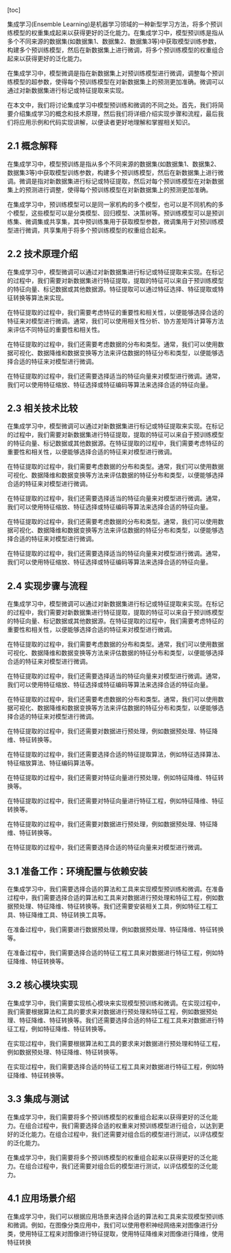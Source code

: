 
[toc]                    
                
                
集成学习(Ensemble Learning)是机器学习领域的一种新型学习方法，将多个预训练模型的权重集成起来以获得更好的泛化能力。在集成学习中，模型预训练是指从多个不同来源的数据集(如数据集1、数据集2、数据集3等)中获取模型训练参数，构建多个预训练模型，然后在新数据集上进行微调，将多个预训练模型的权重组合起来以获得更好的泛化能力。

在集成学习中，模型微调是指在新数据集上对预训练模型进行微调，调整每个预训练模型的超参数，使得每个预训练模型在对新数据集上的预测更加准确。微调可以通过对新数据集进行标记或特征提取来实现。

在本文中，我们将讨论集成学习中模型预训练和微调的不同之处。首先，我们将简要介绍集成学习的概念和技术原理，然后我们将详细介绍实现步骤和流程，最后我们将应用示例和代码实现讲解，以便读者更好地理解和掌握相关知识。

## 2.1 概念解释

在集成学习中，模型预训练是指从多个不同来源的数据集(如数据集1、数据集2、数据集3等)中获取模型训练参数，构建多个预训练模型，然后在新数据集上进行微调。微调是指对新数据集进行标记或特征提取，然后对每个预训练模型在对新数据集上的预测进行调整，使得每个预训练模型在对新数据集上的预测更加准确。

在集成学习中，预训练模型可以是同一家机构的多个模型，也可以是不同机构的多个模型，这些模型可以是分类模型、回归模型、决策树等。预训练模型可以是预训练集、微调集或共享集，其中预训练集用于获取模型参数，微调集用于对预训练模型进行微调，共享集用于将多个预训练模型的权重组合起来。

## 2.2 技术原理介绍

在集成学习中，模型微调可以通过对新数据集进行标记或特征提取来实现。在标记的过程中，我们需要对新数据集进行特征提取，提取的特征可以来自于预训练模型的特征向量、标记数据或其他数据源。特征提取可以通过特征选择、特征提取或特征转换等算法来实现。

在特征提取的过程中，我们需要考虑特征的重要性和相关性，以便能够选择合适的特征来对模型进行微调。通常，我们可以使用相关性分析、协方差矩阵计算等方法来评估不同特征的重要性和相关性。

在特征提取的过程中，我们还需要考虑数据的分布和类型。通常，我们可以使用数据可视化、数据降维和数据变换等方法来评估数据的特征分布和类型，以便能够选择合适的特征来对模型进行微调。

在特征提取的过程中，我们还需要选择适当的特征向量来对模型进行微调。通常，我们可以使用特征缩放、特征选择或特征编码等算法来选择合适的特征向量。

## 2.3 相关技术比较

在集成学习中，模型微调可以通过对新数据集进行标记或特征提取来实现。在标记的过程中，我们需要对新数据集进行特征提取，提取的特征可以来自于预训练模型的特征向量、标记数据或其他数据源。在特征提取的过程中，我们需要考虑特征的重要性和相关性，以便能够选择合适的特征来对模型进行微调。

在特征提取的过程中，我们需要考虑数据的分布和类型。通常，我们可以使用数据可视化、数据降维和数据变换等方法来评估数据的特征分布和类型，以便能够选择合适的特征来对模型进行微调。

在特征提取的过程中，我们还需要选择适当的特征向量来对模型进行微调。通常，我们可以使用特征缩放、特征选择或特征编码等算法来选择合适的特征向量。

在特征提取的过程中，我们还需要考虑数据的分布和类型。通常，我们可以使用数据可视化、数据降维和数据变换等方法来评估数据的特征分布和类型，以便能够选择合适的特征来对模型进行微调。

在特征提取的过程中，我们还需要选择适当的特征向量来对模型进行微调。通常，我们可以使用特征缩放、特征选择或特征编码等算法来选择合适的特征向量。

## 2.4 实现步骤与流程

在集成学习中，模型微调可以通过对新数据集进行标记或特征提取来实现。在标记的过程中，我们需要对新数据集进行特征提取，提取的特征可以来自于预训练模型的特征向量、标记数据或其他数据源。在特征提取的过程中，我们需要考虑特征的重要性和相关性，以便能够选择合适的特征来对模型进行微调。

在特征提取的过程中，我们需要考虑数据的分布和类型。通常，我们可以使用数据可视化、数据降维和数据变换等方法来评估数据的特征分布和类型，以便能够选择合适的特征来对模型进行微调。

在特征提取的过程中，我们还需要选择适当的特征向量来对模型进行微调。通常，我们可以使用特征缩放、特征选择或特征编码等算法来选择合适的特征向量。

在特征提取的过程中，我们还需要考虑数据的分布和类型。通常，我们可以使用数据可视化、数据降维和数据变换等方法来评估数据的特征分布和类型，以便能够选择合适的特征来对模型进行微调。

在特征提取的过程中，我们还需要对数据进行预处理，例如数据预处理、特征降维、特征转换等。

在特征提取的过程中，我们还需要选择合适的特征提取算法，例如特征选择算法、特征缩放算法、特征编码算法等。

在特征提取的过程中，我们还需要对特征向量进行预处理，例如特征降维、特征转换等。

在特征提取的过程中，我们还需要对特征向量进行特征工程，例如特征降维、特征转换等。

在特征提取的过程中，我们还需要对数据进行预处理，例如数据预处理、特征降维、特征转换等。

在特征提取的过程中，我们还需要选择合适的特征向量来对模型进行微调。

## 3.1 准备工作：环境配置与依赖安装

在集成学习中，我们需要选择合适的算法和工具来实现模型预训练和微调。在准备过程中，我们需要选择合适的算法和工具来对数据进行预处理和特征工程，例如数据预处理、特征降维、特征转换等。我们还需要安装相关工具，例如特征工程工具、特征降维工具、特征转换工具等。

在准备过程中，我们需要进行数据预处理，例如数据预处理、特征降维、特征转换等。

在准备过程中，我们需要选择合适的特征工程工具来对数据进行特征工程，例如特征降维、特征转换等。

## 3.2 核心模块实现

在集成学习中，我们需要实现核心模块来实现模型预训练和微调。在实现过程中，我们需要根据算法和工具的要求来对数据进行预处理和特征工程，例如数据预处理、特征降维、特征转换等。我们还需要选择合适的特征工程工具来对数据进行特征工程，例如特征降维、特征转换等。

在实现过程中，我们需要根据算法和工具的要求来对数据进行预处理和特征工程，例如数据预处理、特征降维、特征转换等。

在实现过程中，我们需要选择合适的特征工程工具来对数据进行特征工程，例如特征降维、特征转换等。

## 3.3 集成与测试

在集成学习中，我们需要将多个预训练模型的权重组合起来以获得更好的泛化能力。在组合过程中，我们需要选择合适的权重来对预训练模型进行组合，以达到更好的泛化能力。在组合过程中，我们还需要对组合后的模型进行测试，以评估模型的泛化能力。

在集成学习中，我们需要将多个预训练模型的权重组合起来以获得更好的泛化能力。在组合过程中，我们还需要对组合后的模型进行测试，以评估模型的泛化能力。

## 4.1 应用场景介绍

在集成学习中，我们可以根据应用场景来选择合适的算法和工具来实现模型预训练和微调。例如，在图像分类应用中，我们可以使用卷积神经网络来对图像进行分类，使用特征工程来对图像进行特征提取，使用特征降维来对图像进行降维，使用特征转换


